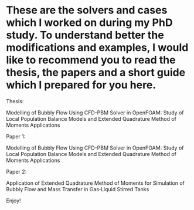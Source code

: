 # These are the solvers and cases which I worked on during my PhD study. To understand better the modifications and examples, I would like to recommend you to read the thesis, the papers and a short guide which I prepared for you here.

Thesis:

Modelling of Bubbly Flow Using CFD-PBM Solver in OpenFOAM: Study of Local Population Balance Models and Extended Quadrature Method of Moments Applications

Paper 1:

Modelling of Bubbly Flow Using CFD-PBM Solver in OpenFOAM: Study of Local Population Balance Models and Extended Quadrature Method of Moments Applications

Paper 2:

Application of Extended Quadrature Method of Moments for Simulation of Bubbly Flow and Mass Transfer in Gas‐Liquid Stirred Tanks


Enjoy!
